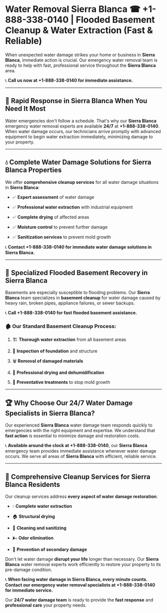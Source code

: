 # Water Removal Sierra Blanca ☎ +1-888-338-0140 | Flooded Basement Cleanup & Water Extraction (Fast & Reliable)

When unexpected water damage strikes your home or business in **Sierra Blanca**, immediate action is crucial. Our emergency water removal team is ready to help with fast, professional service throughout the **Sierra Blanca** area. 

📞 **Call us now at +1-888-338-0140 for immediate assistance.**
---
## 🚀 Rapid Response in Sierra Blanca When You Need It Most
Water emergencies don't follow a schedule. That's why our **Sierra Blanca** emergency water removal experts are available **24/7** at **+1-888-338-0140**. When water damage occurs, our technicians arrive promptly with advanced equipment to begin water extraction immediately, minimizing damage to your property.
---
## 💧 Complete Water Damage Solutions for Sierra Blanca Properties
We offer **comprehensive cleanup services** for all water damage situations in **Sierra Blanca**:
- ✅ **Expert assessment** of water damage  
- ✅ **Professional water extraction** with industrial equipment  
- ✅ **Complete drying** of affected areas  
- ✅ **Moisture control** to prevent further damage  
- ✅ **Sanitization services** to prevent mold growth  
📞 **Contact +1-888-338-0140 for immediate water damage solutions in Sierra Blanca.**
---
## 🌊 Specialized Flooded Basement Recovery in Sierra Blanca
Basements are especially susceptible to flooding problems. Our **Sierra Blanca** team specializes in **basement cleanup** for water damage caused by heavy rain, broken pipes, appliance failures, or sewer backups. 
📞 **Call +1-888-338-0140 for fast flooded basement assistance.**
### 🏚️ Our Standard Basement Cleanup Process:
1. 🏗️ **Thorough water extraction** from all basement areas  
2. 🔎 **Inspection of foundation** and structure  
3. 🗑️ **Removal of damaged materials**  
4. 💨 **Professional drying and dehumidification**  
5. 🚫 **Preventative treatments** to stop mold growth  
---
## 🏆 Why Choose Our 24/7 Water Damage Specialists in Sierra Blanca?
Our experienced **Sierra Blanca** water damage team responds quickly to emergencies with the right equipment and expertise. We understand that **fast action** is essential to minimize damage and restoration costs.
📞 **Available around the clock at +1-888-338-0140**, our **Sierra Blanca** emergency team provides immediate assistance whenever water damage occurs. We serve all areas of **Sierra Blanca** with efficient, reliable service.
---
## 🧹 Comprehensive Cleanup Services for Sierra Blanca Residents
Our cleanup services address **every aspect of water damage restoration**:
- 💧 **Complete water extraction**  
- 🏠 **Structural drying**  
- 🧼 **Cleaning and sanitizing**  
- 🌬️ **Odor elimination**  
- 🚫 **Prevention of secondary damage**  
Don't let water damage **disrupt your life** longer than necessary. Our **Sierra Blanca** water removal experts work efficiently to restore your property to its pre-damage condition.
📞 **When facing water damage in Sierra Blanca, every minute counts. Contact our emergency water removal specialists at +1-888-338-0140 for immediate service.**
Our **24/7 water damage team** is ready to provide the **fast response** and **professional care** your property needs.

